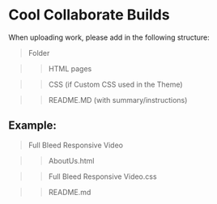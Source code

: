 # Cool Collaborate Builds

When uploading work, please add in the following structure:

> Folder

  >> HTML pages
  
  >> CSS (if Custom CSS used in the Theme)
  
  >> README.MD (with summary/instructions)
  
  
  
## Example:

> Full Bleed Responsive Video

  >> AboutUs.html
  
  >> Full Bleed Responsive Video.css
  
  >> README.md
